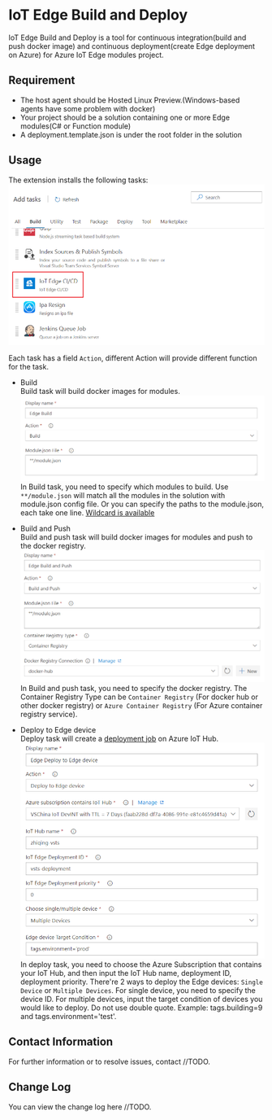 # IoT Edge Build and Deploy
IoT Edge Build and Deploy is a tool for continuous integration(build and push docker image) and continuous deployment(create Edge deployment on Azure) for Azure IoT Edge modules project.

## Requirement
* The host agent should be Hosted Linux Preview.(Windows-based agents have some problem with docker)
* Your project should be a solution containing one or more Edge modules(C# or Function module)
* A deployment.template.json is under the root folder in the solution

## Usage
The extension installs the following tasks:
![Image of task](images/docs-1.png)

Each task has a field `Action`, different Action will provide different function for the task.

* Build  
Build task will build docker images for modules.  
![Image of build task](images/docs-2.png)  
In Build task, you need to specify which modules to build. Use `**/module.json` will match all the modules in the solution with module.json config file. Or you can specify the paths to the module.json, each take one line. [Wildcard is available](https://docs.microsoft.com/en-us/vsts/build-release/tasks/file-matching-patterns?view=vsts)

* Build and Push  
Build and push task will build docker images for modules and push to the docker registry.  
![Image of build and push task](images/docs-3.png)  
In Build and push task, you need to specify the docker registry. The Container Registry Type can be `Container Registry` (For docker hub or other docker registry) or `Azure Container Registry` (For Azure container registry service).

* Deploy to Edge device  
Deploy task will create a [deployment job](https://docs.microsoft.com/en-us/azure/iot-edge/how-to-deploy-monitor) on Azure IoT Hub.
![Image of deploy task](images/docs-4.png)  
In deploy task, you need to choose the Azure Subscription that contains your IoT Hub, and then input the IoT Hub name, deployment ID, deployment priority. There're 2 ways to deploy the Edge devices: `Single Device` or `Multiple Devices`. For single device, you need to specify the device ID. For multiple devices, input the target condition of devices you would like to deploy. Do not use double quote. Example: tags.building=9 and tags.environment='test'.

## Contact Information
For further information or to resolve issues, contact //TODO.

## Change Log
You can view the change log here //TODO.